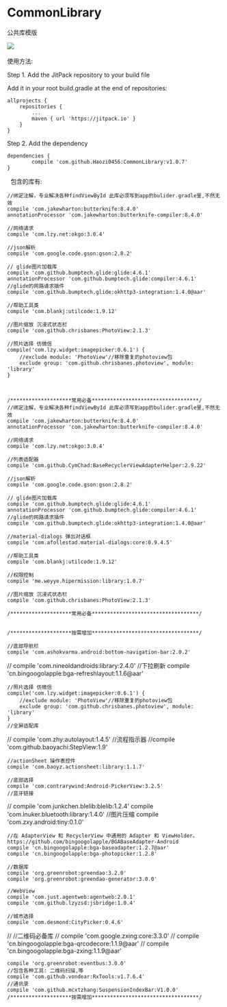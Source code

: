 # CommonLibrary
公共库模版

[![](https://jitpack.io/v/Haozi0456/CommonLibrary.svg)](https://jitpack.io/#Haozi0456/CommonLibrary)
 
 
 使用方法:

Step 1. Add the JitPack repository to your build file

Add it in your root build.gradle at the end of repositories:

	allprojects {
		repositories {
			...
			maven { url 'https://jitpack.io' }
		}
	}
Step 2. Add the dependency

	dependencies {
	        compile 'com.github.Haozi0456:CommonLibrary:v1.0.7'
	}


 
包含的库有:

    //绑定注解，专业解决各种findViewById 此库必须写到app的bulider.gradle里,不然无效
    compile 'com.jakewharton:butterknife:8.4.0'
    annotationProcessor 'com.jakewharton:butterknife-compiler:8.4.0'

    //网络请求
    compile 'com.lzy.net:okgo:3.0.4'

    //json解析
    compile 'com.google.code.gson:gson:2.8.2'

    // glide图片加载库
    compile 'com.github.bumptech.glide:glide:4.6.1'
    annotationProcessor 'com.github.bumptech.glide:compiler:4.6.1'
    //glide的网路请求插件
    compile 'com.github.bumptech.glide:okhttp3-integration:1.4.0@aar'

    //帮助工具类
    compile 'com.blankj:utilcode:1.9.12'

    //图片缩放 沉浸式状态栏
    compile 'com.github.chrisbanes:PhotoView:2.1.3'

    //照片选择 仿微信
    compile('com.lzy.widget:imagepicker:0.6.1') {
        //exclude module: 'PhotoView'//移除重复的photoview包
        exclude group: 'com.github.chrisbanes.photoview', module: 'library'
    }
    
    
    
    /********************常用必备***********************************/
    //绑定注解，专业解决各种findViewById 此库必须写到app的bulider.gradle里,不然无效
    compile 'com.jakewharton:butterknife:8.4.0'
    annotationProcessor 'com.jakewharton:butterknife-compiler:8.4.0'

    //网络请求
    compile 'com.lzy.net:okgo:3.0.4'

    //列表适配器
    compile 'com.github.CymChad:BaseRecyclerViewAdapterHelper:2.9.22'

    //json解析
    compile 'com.google.code.gson:gson:2.8.2'

    // glide图片加载库
    compile 'com.github.bumptech.glide:glide:4.6.1'
    annotationProcessor 'com.github.bumptech.glide:compiler:4.6.1'
    //glide的网路请求插件
    compile 'com.github.bumptech.glide:okhttp3-integration:1.4.0@aar'

    //material-dialogs 弹出对话框
    compile 'com.afollestad.material-dialogs:core:0.9.4.5'

    //帮助工具类
    compile 'com.blankj:utilcode:1.9.12'

    //权限控制
    compile 'me.weyye.hipermission:library:1.0.7'

    //图片缩放 沉浸式状态栏
    compile 'com.github.chrisbanes:PhotoView:2.1.3'

    /********************常用必备***********************************/


    /********************按需增加***********************************/

    //底部导航栏
    compile 'com.ashokvarma.android:bottom-navigation-bar:2.0.2'

//    compile 'com.nineoldandroids:library:2.4.0'
    //下拉刷新
    compile 'cn.bingoogolapple:bga-refreshlayout:1.1.6@aar'

    //照片选择 仿微信
    compile('com.lzy.widget:imagepicker:0.6.1') {
        //exclude module: 'PhotoView'//移除重复的photoview包
        exclude group: 'com.github.chrisbanes.photoview', module: 'library'
    }
    //全屏适配库
//    compile 'com.zhy:autolayout:1.4.5'
    //流程指示器
    //compile 'com.github.baoyachi:StepView:1.9'


    //actionSheet 操作表控件
    compile 'com.baoyz.actionsheet:library:1.1.7'

    //底部选择
    compile 'com.contrarywind:Android-PickerView:3.2.5'
    //蓝牙链接
//    compile 'com.junkchen.blelib:blelib:1.2.4'
    compile 'com.inuker.bluetooth:library:1.4.0'
    //图片压缩
    compile 'com.zxy.android:tiny:0.1.0'

    //在 AdapterView 和 RecyclerView 中通用的 Adapter 和 ViewHolder。https://github.com/bingoogolapple/BGABaseAdapter-Android
    compile 'cn.bingoogolapple:bga-baseadapter:1.2.7@aar'
    compile 'cn.bingoogolapple:bga-photopicker:1.2.8'

    //数据库
    compile 'org.greenrobot:greendao:3.2.0'
    compile 'org.greenrobot:greendao-generator:3.0.0'

    //WebView
    compile 'com.just.agentweb:agentweb:2.0.1'
    compile 'com.github.lzyzsd:jsbridge:1.0.4'

    //城市选择
    compile 'com.desmond:CityPicker:0.4.6'

//    //二维码必备库
//    compile 'com.google.zxing:core:3.3.0'
//    compile 'cn.bingoogolapple:bga-qrcodecore:1.1.9@aar'
//    compile 'cn.bingoogolapple:bga-zxing:1.1.9@aar'

    compile 'org.greenrobot:eventbus:3.0.0'
    //包含各种工具: 二维码扫描,等
    compile 'com.github.vondear:RxTools:v1.7.6.4'
    //通讯录
    compile 'com.github.mcxtzhang:SuspensionIndexBar:V1.0.0'
    /********************按需增加***********************************/
